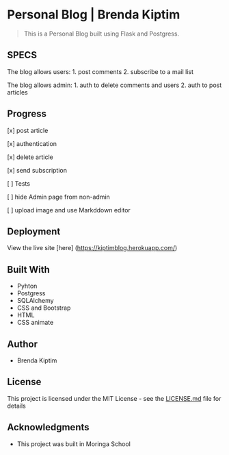 # Personal Blog | Brenda Kiptim

>This is a Personal Blog built using Flask and Postgress.

## SPECS

The blog allows users:
    1. post comments
    2. subscribe to a mail list

The blog allows admin:
    1. auth to delete comments and users
    2. auth to post articles

## Progress
[x] post article

[x] authentication

[x] delete article

[x] send subscription

[ ] Tests

[ ] hide Admin page from non-admin

[ ] upload image and use Markddown editor


## Deployment
View the live site [here] (https://kiptimblog.herokuapp.com/)

## Built With

* Pyhton
* Postgress
* SQLAlchemy
* CSS and Bootstrap
* HTML
* CSS animate


## Author

* Brenda Kiptim

## License

This project is licensed under the MIT License - see the [LICENSE.md](LICENSE.md) file for details

## Acknowledgments

* This project was built in Moringa School 